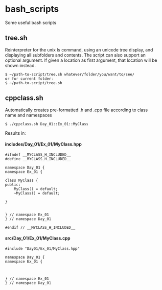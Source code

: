 # bash_scripts
Some useful bash scripts

## tree.sh
Reinterpreter for the unix ls command, using an unicode tree display, and displaying all subfolders and contents.
The script can also support an optional argument. If given a location as first argument, that location will be shown instead.

	$ ~/path-to-script/tree.sh whatever/folder/you/want/to/see/
	or for current folder:
	$ ~/path-to-script/tree.sh
	

## cppclass.sh
Automatically creates pre-formatted .h and .cpp file according to class name and namespaces

	$ ./cppclass.sh Day_01::Ex_01::MyClass
	
Results in:
#### includes/Day_01/Ex_01/MyClass.hpp

	#ifndef __MYCLASS_H_INCLUDED__
	#define __MYCLASS_H_INCLUDED__

	namespace Day_01 {
	namespace Ex_01 {

	class MyClass {
	public:
		MyClass() = default;
		~MyClass() = default;
		
	}


	} // namespace Ex_01
	} // namespace Day_01
	
	#endif // __MYCLASS_H_INCLUDED__
  
#### src/Day_01/Ex_01/MyClass.cpp
	#include "Day01/Ex_01/MyClass.hpp"
	
	namespace Day_01 {
	namespace Ex_01 {



	} // namespace Ex_01
	} // namespace Day_01
